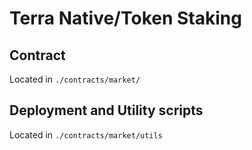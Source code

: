 # Terra Native/Token Staking

## Contract
Located in `./contracts/market/`

## Deployment and Utility scripts
Located in `./contracts/market/utils`
